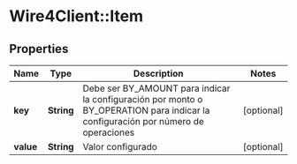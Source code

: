 # Wire4Client::Item

## Properties
Name | Type | Description | Notes
------------ | ------------- | ------------- | -------------
**key** | **String** | Debe ser BY_AMOUNT para indicar la configuración por monto o BY_OPERATION para indicar la configuración por número de operaciones | [optional] 
**value** | **String** | Valor configurado | [optional] 


